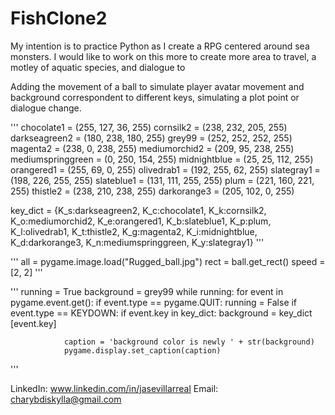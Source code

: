 # FishClone2

My intention is to practice Python as I create a RPG centered around sea monsters. I would like to work on this more to create more area to travel, a motley of aquatic species, and dialogue to 

Adding the movement of a ball to simulate player avatar movement and background correspondent to different keys, simulating a plot point or dialogue change. 

'''
chocolate1 = (255, 127, 36, 255)
cornsilk2 = (238, 232, 205, 255)
darkseagreen2 = (180, 238, 180, 255)
grey99 = (252, 252, 252, 255)
magenta2 = (238, 0, 238, 255)
mediumorchid2 = (209, 95, 238, 255)
mediumspringgreen = (0, 250, 154, 255)
midnightblue = (25, 25, 112, 255)
orangered1 = (255, 69, 0, 255)
olivedrab1 = (192, 255, 62, 255)
slategray1 = (198, 226, 255, 255)
slateblue1 = (131, 111, 255, 255)
plum = (221, 160, 221, 255)
thistle2 = (238, 210, 238, 255)
darkorange3 = (205, 102, 0, 255)

key_dict = {K_s:darkseagreen2, K_c:chocolate1, K_k:cornsilk2, 
    K_o:mediumorchid2, K_e:orangered1, K_b:slateblue1, K_p:plum,
    K_l:olivedrab1, K_t:thistle2, K_g:magenta2, K_i:midnightblue,
    K_d:darkorange3, K_n:mediumspringgreen, K_y:slategray1}
    '''

'''
all = pygame.image.load("Rugged_ball.jpg")
rect = ball.get_rect()
speed = [2, 2]
'''

'''
running = True
background = grey99
while running:
    for event in pygame.event.get():
        if event.type == pygame.QUIT:
            running = False
        if event.type == KEYDOWN:
            if event.key in key_dict:
                background = key_dict [event.key]

                caption = 'background color is newly ' + str(background)
                pygame.display.set_caption(caption)
'''

LinkedIn: www.linkedin.com/in/jasevillarreal
Email: charybdiskylla@gmail.com
